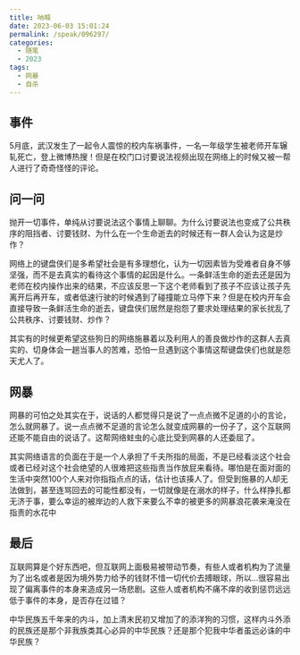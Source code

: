 ```yaml
---
title: 呐喊
date: 2023-06-03 15:01:24
permalink: /speak/096297/
categories:
  - 随笔
  - 2023
tags:
  - 网暴
  - 自杀
---
```


## 事件

5月底，武汉发生了一起令人震惊的校内车祸事件，一名一年级学生被老师开车辗轧死亡，登上微博热搜！但是在校门口讨要说法视频出现在网络上的时候又被一帮人进行了奇奇怪怪的评论。

<!-- more -->

<InArticleAdsense
    data-ad-client="ca-pub-1725717718088510"
    data-ad-slot="4281148213">
</InArticleAdsense>

## 问一问

抛开一切事件，单纯从讨要说法这个事情上聊聊。为什么讨要说法也变成了公共秩序的阻挡者、讨要钱财、为什么在一个生命逝去的时候还有一群人会认为这是炒作？

网络上的键盘侠们是多希望社会是有多理想化，认为一切因素皆为受难者自身不够坚强，而不是去真实的看待这个事情的起因是什么。一条鲜活生命的逝去还是因为老师在校内操作出来的结果，不应该反思一下这个老师看到了孩子不应该让孩子先离开后再开车，或者低速行驶的时候遇到了碰撞能立马停下来？但是在校内开车会直接导致一条鲜活生命的逝去，键盘侠们居然是抱怨了要求处理结果的家长扰乱了公共秩序、讨要钱财、炒作？

其实有的时候更希望这些狗日的网络施暴着以及利用人的善良做炒作的这群人去真实的、切身体会一趟当事人的苦难，恐怕一旦遇到这个事情这帮键盘侠们也就是怨天尤人了。

## 网暴

网暴的可怕之处其实在于，说话的人都觉得只是说了一点点微不足道的小的言论，怎么就网暴了。说一点点微不足道的言论怎么就变成网暴的一份子了，这个互联网还能不能自由的说话了。这帮网络蛀虫的心底比受到网暴的人还委屈了。

其实网络语言的负面在于是一个人承担了千夫所指的局面，不是已经看淡这个社会或者已经对这个社会绝望的人很难把这些指责当作放屁来看待。哪怕是在面对面的生活中突然100个人来对你指指点点的话，估计也该揍人了。但受到施暴的人却无法做到，甚至连骂回去的可能性都没有，一切就像是在溺水的样子，什么样挣扎都无济于事，要么幸运的被岸边的人救下来要么不幸的被更多的网暴浪花袭来淹没在指责的水花中


## 最后

互联网算是个好东西吧，但互联网上面极易被带动节奏，有些人或者机构为了流量为了出名或者是因为境外势力给予的钱财不惜一切代价去搏眼球，所以...很容易出现了偏离事件的本身来造成另一场悲剧。这些人或者机构不痛不痒的收到惩罚远远低于事件的本身，是否存在过错？

中华民族五千年来的内斗，加上清末民初又增加了的添洋狗的习惯，这样内斗外添的民族还是那个非我族类其心必异的中华民族？还是那个犯我中华者虽远必诛的中华民族？
